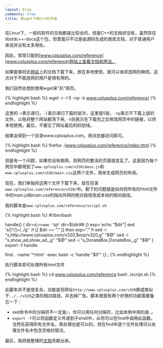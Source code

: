 ```yaml
---
layout: blog
comments: true
title: 用wget下载C++的手册
---
```



在Linux下，一般的软件的文档都是比较全的，但是C++的文档却没有，虽然存在libstdc++-docs这个包，但里面只不过是由源码生成的类库文档，对于普通用户来说并没有太多用处。

因此，常常只能到[www.cplusplus.com/reference](www.cplusplus.com/reference)网站上查看文档和用法。

如果能够将此[网站](www.cplusplus.com/reference)上的文档下载下来，放在本地使用，就可以省却连网的麻烦。这点对于不能连网的用户是很有用的。

我们自然会想到使用wget来"扒"网页。

{% highlight bash %}
wget -r -l 5 -np -k www.cplusplus.com/reference/
{% endhighlight %}

这里的`-r`表示递归，`-l`表示递归下载的层次，这里是5层，`-np`表示不下载上层的文件，以免将整个网站都荡下来, `-k`则表示在下载完之后修改网页中的链接，以供本地使用。最后，不要忘了网址最后的斜划线。

结果会得到一个目录www.cplusplus.com。用浏览器访问即可。

{% highlight bash %}
firefox ./www.cplusplus.com/reference/index.html
{% endhighlight %}

但是有一个问题，如果你没有联网，则网页的整洁的页面就变乱了。这是因为每个网页中都用到了`www.cplusplus.com/v320/main.js`和`www.cplusplus.com/v320/main.css`这两个文件，用来生成网页的布局。

现在，我们单独将这两个文件下载下来，放在目录`www.cplusplus.com/reference/v320/`中。剩下的问题就是如何将所有的html文件中的main.js和main.css的指向外网的绝对路径改成本地的相对路径。

我的脚本是`www.cplusplus.com/reference/script.sh`

{% highlight bash %}
#!/bin/bash

handle() {
	dir=`dirname "$@"`
	dir=${dir##./}
	exp=`echo "$dir"| sed 's/[^/]\+/../g'`
	if [[ $dir == "." ]] then exp="." fi
	sed -i "s,http://www.cplusplus.com/v320,$exp/v320,g" "$@" 
	sed -i "s,show_ad,show_ad_,g" "$@" 
	sed -i "s,DonateBox,DonateBox_,g" "$@" 
}
export -f handle

find . -name '*.html' -exec bash -c 'handle "$0"' {} \;
{% endhighlight %}

执行脚本即可处理所有html文件

{% highlight bash %}
cd www.cplusplus.com/reference
bash ./script.sh
{% endhighlight %}

此脚本并不是很复杂，功能是将网址`http://www.cplusplus.com/v320`换成类似于`../../v320`之类的相对路径，并去掉广告。脚本里面有两个好用的功能需要备忘一下：

  - sed命令中的分隔符不一定是`/`，你可以用任何分隔符，比如本例中用的是`,`。
  - `export -f`可以将函数定义传递到子shell中，从而可以在find中调用此函数。当然先获得所有文件名，再处理也是可以的，但在find中逐个文件处理可以处理文件名中包含空格的情况。

最后，我把我整理的[文档](../img/www.cplusplus.com.tar.gz)贡献出来。

